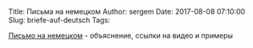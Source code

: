 Title: Письма на немецком
Author: sergem
Date: 2017-08-08 07:10:00
Slug: briefe-auf-deutsch
Tags: 


[Письмо на немецком](http://startdeutsch.ru/interesno/poleznye-materialy/869-pismo-na-nemetskom) - объяснение, ссылки на видео и примеры
